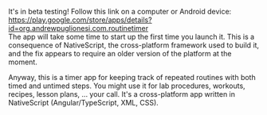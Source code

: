 It's in beta testing! Follow this link on a computer or Android device: https://play.google.com/store/apps/details?id=org.andrewpuglionesi.com.routinetimer  
The app will take some time to start up the first time you launch it. This is a consequence of NativeScript, the cross-platform framework used to build it, and the fix appears to require an older version of the platform at the moment.

Anyway, this is a timer app for keeping track of repeated routines with both timed and untimed steps. You might use it for lab procedures, workouts, recipes, lesson plans, ... your call. It's a cross-platform app written in NativeScript (Angular/TypeScript, XML, CSS).
